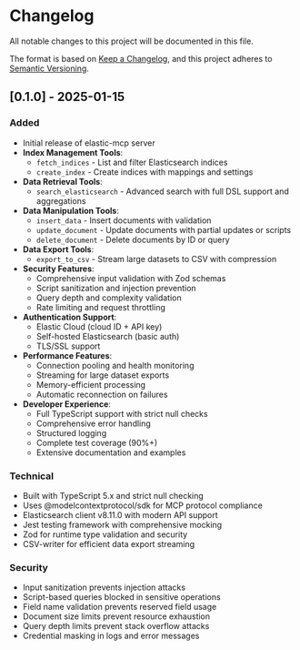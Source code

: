 # Changelog

All notable changes to this project will be documented in this file.

The format is based on [Keep a Changelog](https://keepachangelog.com/en/1.0.0/),
and this project adheres to [Semantic Versioning](https://semver.org/spec/v2.0.0.html).

## [0.1.0] - 2025-01-15

### Added
- Initial release of elastic-mcp server
- **Index Management Tools**:
  - `fetch_indices` - List and filter Elasticsearch indices
  - `create_index` - Create indices with mappings and settings
- **Data Retrieval Tools**:
  - `search_elasticsearch` - Advanced search with full DSL support and aggregations
- **Data Manipulation Tools**:
  - `insert_data` - Insert documents with validation
  - `update_document` - Update documents with partial updates or scripts
  - `delete_document` - Delete documents by ID or query
- **Data Export Tools**:
  - `export_to_csv` - Stream large datasets to CSV with compression
- **Security Features**:
  - Comprehensive input validation with Zod schemas
  - Script sanitization and injection prevention
  - Query depth and complexity validation
  - Rate limiting and request throttling
- **Authentication Support**:
  - Elastic Cloud (cloud ID + API key)
  - Self-hosted Elasticsearch (basic auth)
  - TLS/SSL support
- **Performance Features**:
  - Connection pooling and health monitoring
  - Streaming for large dataset exports
  - Memory-efficient processing
  - Automatic reconnection on failures
- **Developer Experience**:
  - Full TypeScript support with strict null checks
  - Comprehensive error handling
  - Structured logging
  - Complete test coverage (90%+)
  - Extensive documentation and examples

### Technical
- Built with TypeScript 5.x and strict null checking
- Uses @modelcontextprotocol/sdk for MCP protocol compliance
- Elasticsearch client v8.11.0 with modern API support
- Jest testing framework with comprehensive mocking
- Zod for runtime type validation and security
- CSV-writer for efficient data export streaming

### Security
- Input sanitization prevents injection attacks
- Script-based queries blocked in sensitive operations
- Field name validation prevents reserved field usage
- Document size limits prevent resource exhaustion
- Query depth limits prevent stack overflow attacks
- Credential masking in logs and error messages